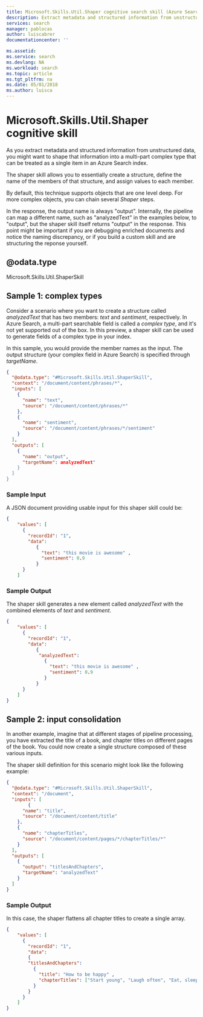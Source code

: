 ```yaml
---
title: Microsoft.Skills.Util.Shaper cognitive search skill (Azure Search) | Microsoft Docs
description: Extract metadata and structured information from unstructured data and shape it as a complex type in an Azure Search augmentation pipeline.
services: search
manager: pablocas
author: luiscabrer
documentationcenter: ''

ms.assetid: 
ms.service: search
ms.devlang: NA
ms.workload: search
ms.topic: article
ms.tgt_pltfrm: na
ms.date: 05/01/2018
ms.author: luisca
---
```


#	Microsoft.Skills.Util.Shaper cognitive skill
As you extract metadata and structured information from unstructured data, you might want to shape that information into a multi-part complex type that can be treated as a single item in an Azure Search index.

The shaper skill allows you to essentially create a structure, define the name of the members of that structure, and assign values to each member.

By default, this technique supports objects that are one level deep. For more complex objects, you can chain several *Shaper* steps.

In the response, the output name is always "output". Internally, the pipeline can map a different name, such as "analyzedText" in the examples below, to "output", but the shaper skill itself returns "output" in the response. This point might be important if you are debugging enriched documents and notice the naming discrepancy, or if you build a custom skill and are structuring the reponse yourself.


## @odata.type  
Microsoft.Skills.Util.ShaperSkill

## Sample 1: complex types

Consider a scenario where you want to create a structure called *analyzedText* that has two members: *text* and *sentiment*, respectively. 
In Azure Search, a multi-part searchable field is called a *complex type*, and it's not yet supported out of the box. In this preview, a shaper skill can be used to generate fields of a complex type in your index. 

In this sample, you would provide the member names as the input. The output structure (your complex field in Azure Search) is specified through *targetName*. 


```json
{
  "@odata.type": "#Microsoft.Skills.Util.ShaperSkill",
  "context": "/document/content/phrases/*",
  "inputs": [
    {
      "name": "text",
      "source": "/document/content/phrases/*"
    },
    {
      "name": "sentiment",
      "source": "/document/content/phrases/*/sentiment"
    }
  ],
  "outputs": [
    {
      "name": "output",
      "targetName": analyzedText"
    }
  ]
}
```

###	Sample Input
A JSON document providing usable input for this shaper skill could be:

```json
{
    "values": [
      {
        "recordId": "1",
        "data":
           {
             "text": "this movie is awesome" ,
             "sentiment": 0.9
           }
      }
    ]
```


###	Sample Output
The shaper skill generates a new element called *analyzedText* with the combined elements of *text* and *sentiment*. 

```json
{
    "values": [
      {
        "recordId": "1",
        "data":
           {
            "analyzedText": 
              {
                "text": "this movie is awesome" ,
                "sentiment": 0.9
              }
           }
      }
    ]
}
```

## Sample 2: input consolidation

In another example, imagine that at different stages of pipeline processing, you have extracted the title of a book, and chapter titles on different pages of the book. You could now create a single structure composed of these various inputs.

The shaper skill definition for this scenario might look like the following example:

```json
{
  "@odata.type": "#Microsoft.Skills.Util.ShaperSkill",
  "context": "/document",
  "inputs": [
        {
      "name": "title",
      "source": "/document/content/title"
    },
    {
      "name": "chapterTitles",
      "source": "/document/content/pages/*/chapterTitles/*"
    }
  ],
  "outputs": [
    {
      "output": "titlesAndChapters",
      "targetName": "analyzedText"
    }
  ]
}
```
###	Sample Output
In this case, the shaper flattens all chapter titles to create a single array. 


```json
{
    "values": [
      {
        "recordId": "1",
        "data":
        {
        "titlesAndChapters": 
          {
            "title": "How to be happy" ,
            "chapterTitles": ["Start young", "Laugh often", "Eat, sleep and exercise"]
          }
        }
      }
    ]
}
```


